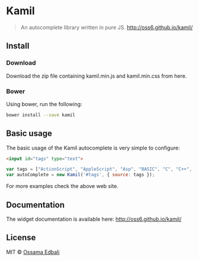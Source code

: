 # Kamil
> An autocomplete library written in pure JS. <a href="http://oss6.github.io/kamil/">http://oss6.github.io/kamil/</a>

## Install
### Download
Download the zip file containing kamil.min.js and kamil.min.css from here.

### Bower
Using bower, run the following:
```bash
bower install --save kamil
```


## Basic usage
The basic usage of the Kamil autocomplete is very simple to configure:

```html
<input id="tags" type="text">
```

```javascript
var tags = ["ActionScript", "AppleScript", "Asp", "BASIC", "C", "C++", "Clojure", "COBOL", ... ]
var autoComplete = new Kamil('#tags', { source: tags });
```

For more examples check the above web site.

## Documentation
The widget documentation is available here: <a href="http://oss6.github.io/kamil/">http://oss6.github.io/kamil/</a>

## License
MIT © [Ossama Edbali](http://oss6.github.io)